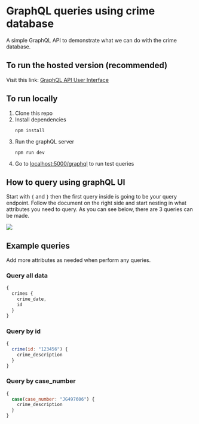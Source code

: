 # GraphQL queries using crime database
A simple GraphQL API to demonstrate what we can do with the crime database.

## To run the hosted version (recommended)
Visit this link: [GraphQL API User Interface](crime-graphql-api.vercel.app)

## To run locally
1. Clone this repo
2. Install dependencies
    ```
    npm install
    ```
3. Run the graphQL server
   ```
   npm run dev
   ```
4. Go to [localhost:5000/graphql](http://localhost:5000/graphql) to run test queries

## How to query using graphQL UI
Start with `{` and `}` then the first query inside is going to be your query endpoint. Follow the document on the right side and start nesting in what attributes you need to query. As you can see below, there are 3 queries can be made.

<img src="https://firebasestorage.googleapis.com/v0/b/chatapp-be9bd.appspot.com/o/doc.png?alt=media&token=0250f82c-72a6-4ca8-85bb-5f2e21c85c07"/>


## Example queries
Add more attributes as needed when perform any queries.
### Query all data
```javascript
{
  crimes {
    crime_date,
    id
  }
}
```

### Query by id

```javascript
{
  crime(id: "123456") {
    crime_description
  }
}
```

### Query by case_number

```javascript
{
  case(case_number: "JG497606") {
    crime_description
  }
}
```
